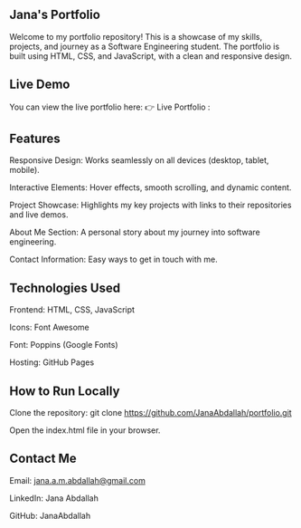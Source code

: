 ## Jana's Portfolio
Welcome to my portfolio repository! This is a showcase of my skills, projects, and journey as a Software Engineering student. The portfolio is built using HTML, CSS, and JavaScript, with a clean and responsive design.

## Live Demo
You can view the live portfolio here:
👉 Live Portfolio :

## Features
Responsive Design: Works seamlessly on all devices (desktop, tablet, mobile).

Interactive Elements: Hover effects, smooth scrolling, and dynamic content.

Project Showcase: Highlights my key projects with links to their repositories and live demos.

About Me Section: A personal story about my journey into software engineering.

Contact Information: Easy ways to get in touch with me.

## Technologies Used
Frontend: HTML, CSS, JavaScript

Icons: Font Awesome

Font: Poppins (Google Fonts)

Hosting: GitHub Pages

## How to Run Locally
Clone the repository:
git clone https://github.com/JanaAbdallah/portfolio.git

Open the index.html file in your browser.

## Contact Me
Email: jana.a.m.abdallah@gmail.com

LinkedIn: Jana Abdallah

GitHub: JanaAbdallah

